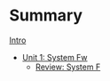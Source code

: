 # Summary

[Intro](README.md)

- [Unit 1: System Fw](fw/README.md)
    - [Review: System F](fw/system-f.md)
